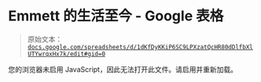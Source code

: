 # Emmett 的生活至今 - Google 表格

> 原始文本：[`docs.google.com/spreadsheets/d/1dKfDyKKiP6SC9LPXzatQcHR80dDlfbXlUTYwrqxHx7k/edit#gid=0`](https://docs.google.com/spreadsheets/d/1dKfDyKKiP6SC9LPXzatQcHR80dDlfbXlUTYwrqxHx7k/edit#gid=0)

您的浏览器未启用 JavaScript，因此无法打开此文件。请启用并重新加载。
